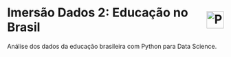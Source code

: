 <h1 style="display: flex; align-items: center;">
  Imersão Dados 2: Educação no Brasil 
  <img src="https://www.alura.com.br/assets/api/formacoes/512/data-science.png" alt="Python logo" width="40" style="margin-left: 10px;">
</h1>
Análise dos dados da educação brasileira com Python para Data Science.
